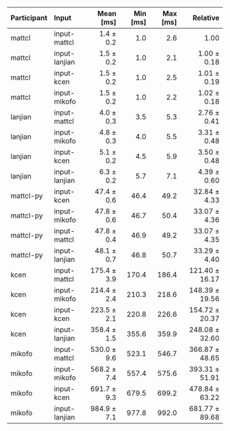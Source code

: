 | Participant | Input | Mean [ms] | Min [ms] | Max [ms] | Relative |
|:---|:---|---:|---:|---:|---:|
| mattcl | input-mattcl | 1.4 ± 0.2 | 1.0 | 2.6 | 1.00 |
| mattcl | input-lanjian | 1.5 ± 0.2 | 1.0 | 2.1 | 1.00 ± 0.18 |
| mattcl | input-kcen | 1.5 ± 0.2 | 1.0 | 2.5 | 1.01 ± 0.19 |
| mattcl | input-mikofo | 1.5 ± 0.2 | 1.0 | 2.2 | 1.02 ± 0.18 |
| lanjian | input-mattcl | 4.0 ± 0.3 | 3.5 | 5.3 | 2.76 ± 0.41 |
| lanjian | input-mikofo | 4.8 ± 0.3 | 4.0 | 5.5 | 3.31 ± 0.48 |
| lanjian | input-kcen | 5.1 ± 0.2 | 4.5 | 5.9 | 3.50 ± 0.48 |
| lanjian | input-lanjian | 6.3 ± 0.2 | 5.7 | 7.1 | 4.39 ± 0.60 |
| mattcl-py | input-kcen | 47.4 ± 0.6 | 46.4 | 49.2 | 32.84 ± 4.33 |
| mattcl-py | input-mikofo | 47.8 ± 0.6 | 46.7 | 50.4 | 33.07 ± 4.36 |
| mattcl-py | input-mattcl | 47.8 ± 0.4 | 46.9 | 49.2 | 33.07 ± 4.35 |
| mattcl-py | input-lanjian | 48.1 ± 0.7 | 46.8 | 50.7 | 33.29 ± 4.40 |
| kcen | input-mattcl | 175.4 ± 3.9 | 170.4 | 186.4 | 121.40 ± 16.17 |
| kcen | input-mikofo | 214.4 ± 2.4 | 210.3 | 218.6 | 148.39 ± 19.56 |
| kcen | input-kcen | 223.5 ± 2.1 | 220.8 | 226.6 | 154.72 ± 20.37 |
| kcen | input-lanjian | 358.4 ± 1.5 | 355.6 | 359.9 | 248.08 ± 32.60 |
| mikofo | input-mattcl | 530.0 ± 9.6 | 523.1 | 546.7 | 366.87 ± 48.65 |
| mikofo | input-mikofo | 568.2 ± 7.4 | 557.4 | 575.6 | 393.31 ± 51.91 |
| mikofo | input-kcen | 691.7 ± 9.3 | 679.5 | 699.2 | 478.84 ± 63.22 |
| mikofo | input-lanjian | 984.9 ± 7.1 | 977.8 | 992.0 | 681.77 ± 89.68 |
